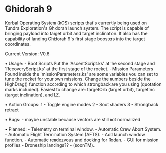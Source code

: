 # Ghidorah 9
 Kerbal Operating System (kOS) scripts that's currently being used on 
 Tundra Exploration's Ghidorah launch system. The script is capable of bringing payload
 into target orbit and target inclination. It also has the capability of
 landing Ghidorah 9's first stage boosters into the target coordinates.
 
 Current Version: V0.6

 • Usage:
	- Boot Scripts
		Put the 'AscentScript.ks' at the second stage and 'RecoveryScript.ks' at the
		first stage of the rocket.
	- Mission Parameters
		Found inside the 'missionParameters.ks' are some variables you can set to tune
		the rocket for your own missions. Change the numbers beside the HighDrag() function
		according to which strongback are you using (quotation marks included). Easiest to
		change are: targetOrb (target orbit), targetInc (target inclination), and LZ.
 
 • Action Groups:
	1 - Toggle engine modes
	2 - Soot shaders
	3 - Strongback retract
	
 • Bugs:
	- maybe unstable because vectors are still not normalized
	
 • Planned:
	- Telemetry on terminal window.
	- Automatic Crew Abort System.
	- Automatic Flight Termination System (AFTS).
	- Add launch window function.
	- Automatic rendezvous and docking for Rodan.
	- GUI for mission profiles
	- Droneship landings??
	- (soonTM)..